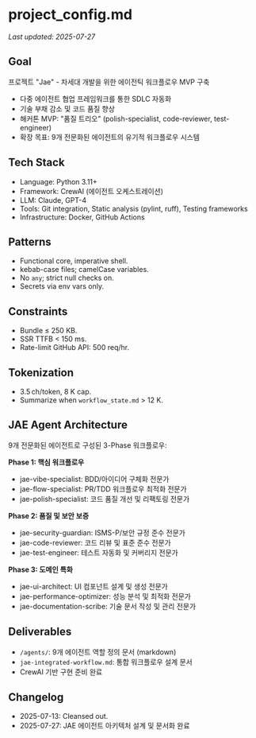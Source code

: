 # project_config.md
_Last updated: 2025-07-27_

## Goal  
프로젝트 "Jae" - 차세대 개발을 위한 에이전틱 워크플로우 MVP 구축
- 다중 에이전트 협업 프레임워크를 통한 SDLC 자동화
- 기술 부채 감소 및 코드 품질 향상
- 해커톤 MVP: "품질 트리오" (polish-specialist, code-reviewer, test-engineer)
- 확장 목표: 9개 전문화된 에이전트의 유기적 워크플로우 시스템

## Tech Stack  
- Language: Python 3.11+  
- Framework: CrewAI (에이전트 오케스트레이션)
- LLM: Claude, GPT-4
- Tools: Git integration, Static analysis (pylint, ruff), Testing frameworks
- Infrastructure: Docker, GitHub Actions

## Patterns  
- Functional core, imperative shell.  
- kebab-case files; camelCase variables.  
- No `any`; strict null checks on.  
- Secrets via env vars only.

## Constraints  
- Bundle ≤ 250 KB.  
- SSR TTFB < 150 ms.  
- Rate-limit GitHub API: 500 req/hr.

## Tokenization  
- 3.5 ch/token, 8 K cap.  
- Summarize when `workflow_state.md` > 12 K.

## JAE Agent Architecture
9개 전문화된 에이전트로 구성된 3-Phase 워크플로우:

**Phase 1: 핵심 워크플로우**
- jae-vibe-specialist: BDD/아이디어 구체화 전문가
- jae-flow-specialist: PR/TDD 워크플로우 최적화 전문가  
- jae-polish-specialist: 코드 품질 개선 및 리팩토링 전문가

**Phase 2: 품질 및 보안 보증**
- jae-security-guardian: ISMS-P/보안 규정 준수 전문가
- jae-code-reviewer: 코드 리뷰 및 표준 준수 전문가
- jae-test-engineer: 테스트 자동화 및 커버리지 전문가

**Phase 3: 도메인 특화**
- jae-ui-architect: UI 컴포넌트 설계 및 생성 전문가
- jae-performance-optimizer: 성능 분석 및 최적화 전문가
- jae-documentation-scribe: 기술 문서 작성 및 관리 전문가

## Deliverables
- `/agents/`: 9개 에이전트 역할 정의 문서 (markdown)
- `jae-integrated-workflow.md`: 통합 워크플로우 설계 문서
- CrewAI 기반 구현 준비 완료

## Changelog
- 2025-07-13: Cleansed out.
- 2025-07-27: JAE 에이전트 아키텍처 설계 및 문서화 완료
